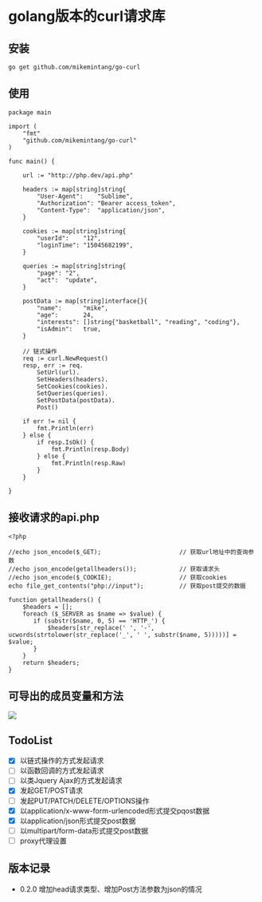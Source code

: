 # golang版本的curl请求库


## 安装

```
go get github.com/mikemintang/go-curl
```
  
## 使用

```
package main

import (
    "fmt"
    "github.com/mikemintang/go-curl"
)

func main() {

    url := "http://php.dev/api.php"

    headers := map[string]string{
        "User-Agent":    "Sublime",
        "Authorization": "Bearer access_token",
        "Content-Type":  "application/json",
    }

    cookies := map[string]string{
        "userId":    "12",
        "loginTime": "15045682199",
    }

    queries := map[string]string{
        "page": "2",
        "act":  "update",
    }

    postData := map[string]interface{}{
        "name":      "mike",
        "age":       24,
        "interests": []string{"basketball", "reading", "coding"},
        "isAdmin":   true,
    }

    // 链式操作
    req := curl.NewRequest()
    resp, err := req.
        SetUrl(url).
        SetHeaders(headers).
        SetCookies(cookies).
        SetQueries(queries).
        SetPostData(postData).
        Post()

    if err != nil {
        fmt.Println(err)
    } else {
        if resp.IsOk() {
            fmt.Println(resp.Body)
        } else {
            fmt.Println(resp.Raw)
        }
    }

}

```


## 接收请求的api.php
```
<?php  

//echo json_encode($_GET);                      // 获取url地址中的查询参数
//echo json_encode(getallheaders());            // 获取请求头
//echo json_encode($_COOKIE);                   // 获取cookies
echo file_get_contents("php://input");          // 获取post提交的数据

function getallheaders() { 
    $headers = []; 
    foreach ($_SERVER as $name => $value) { 
       if (substr($name, 0, 5) == 'HTTP_') { 
           $headers[str_replace(' ', '-', ucwords(strtolower(str_replace('_', ' ', substr($name, 5)))))] = $value; 
       } 
    } 
    return $headers; 
} 
```

## 可导出的成员变量和方法
![](go-curl.png)

## TodoList

- [x] 以链式操作的方式发起请求
- [ ] 以函数回调的方式发起请求
- [ ] 以类Jquery Ajax的方式发起请求
- [x] 发起GET/POST请求
- [ ] 发起PUT/PATCH/DELETE/OPTIONS操作
- [x] 以application/x-www-form-urlencoded形式提交pqost数据
- [x] 以application/json形式提交post数据
- [ ] 以multipart/form-data形式提交post数据
- [ ] proxy代理设置

## 版本记录
- 0.2.0 增加head请求类型、增加Post方法参数为json的情况
